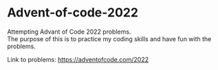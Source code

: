# Advent-of-code-2022

Attempting Advant of Code 2022 problems. </br>
The purpose of this is to practice my coding skills and have fun with the problems. 

Link to problems: https://adventofcode.com/2022